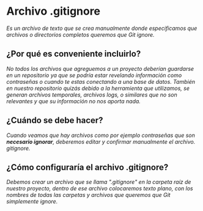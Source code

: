 # Archivo .gitignore

_Es un archivo de texto que se crea manualmente donde especificamos que archivos o directorios completos queremos que Git ignore._

## ¿Por qué es conveniente incluirlo?

_No todos los archivos que agreguemos a un proyecto deberían guardarse en un repositorio ya que se podría estar revelando información como contraseñas o cuando te estas conectando a una base de datos. También en nuestro repositorio quizás debido a la herramienta que utilizamos, se generan archivos temporales, archivos logs, o similares que no son relevantes y que su información no nos aporta nada._

## ¿Cuándo se debe hacer?

_Cuando veamos que hay archivos como por ejemplo contraseñas que son **necesario ignorar**, deberemos editar y confirmar manualmente el archivo. gitignore._

## ¿Cómo configuraría el archivo .gitignore?

_Debemos crear un archivo que se llama ".gitignore" en la carpeta raíz de nuestro proyecto, dentro de ese archivo colocaremos texto plano, con los nombres de todas las carpetas y archivos que queremos que Git simplemente ignore._

